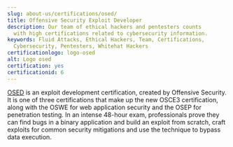 ```yaml
---
slug: about-us/certifications/osed/
title: Offensive Security Exploit Developer
description: Our team of ethical hackers and pentesters counts
  with high certifications related to cybersecurity information.
keywords: Fluid Attacks, Ethical Hackers, Team, Certifications,
  Cybersecurity, Pentesters, Whitehat Hackers
certificationlogo: logo-osed
alt: Logo osed
certification: yes
certificationid: 6
---
```


[OSED](https://www.offensive-security.com/exp301-osed/)
is an exploit development certification,
created by Offensive Security.
It is one of three certifications
that make up the new OSCE3 certification,
along with the OSWE for web application security
and the OSEP for penetration testing.
In an intense 48-hour exam,
professionals prove they can find bugs in a binary application
and build an exploit from scratch,
craft exploits for common security mitigations
and use the technique to bypass data execution.
